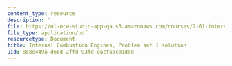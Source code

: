 ```yaml
---
content_type: resource
description: ''
file: https://ol-ocw-studio-app-qa.s3.amazonaws.com/courses/2-61-internal-combustion-engines-spring-2017/8e8e449ad66d2ffd93fdeacfaac01ddd_MIT2_61S17_ps1_soln.pdf
file_type: application/pdf
resourcetype: Document
title: Internal Combustion Engines, Problem set 1 solution
uid: 8e8e449a-d66d-2ffd-93fd-eacfaac01ddd
---
```

